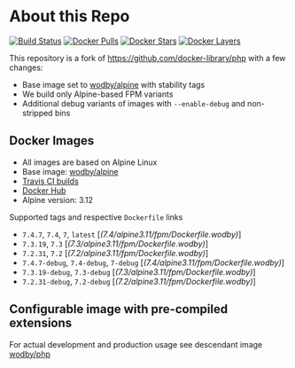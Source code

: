 # About this Repo

[![Build Status](https://travis-ci.org/wodby/base-php.svg?branch=master)](https://travis-ci.org/wodby/base-php)
[![Docker Pulls](https://img.shields.io/docker/pulls/wodby/base-php.svg)](https://hub.docker.com/r/wodby/base-php)
[![Docker Stars](https://img.shields.io/docker/stars/wodby/base-php.svg)](https://hub.docker.com/r/wodby/base-php)
[![Docker Layers](https://images.microbadger.com/badges/image/wodby/base-php.svg)](https://microbadger.com/images/wodby/base-php)

This repository is a fork of https://github.com/docker-library/php with a few changes:

* Base image set to [wodby/alpine](https://github.com/wodby/alpine) with stability tags
* We build only Alpine-based FPM variants
* Additional debug variants of images with `--enable-debug` and non-stripped bins

## Docker Images

* All images are based on Alpine Linux
* Base image: [wodby/alpine](https://github.com/wodby/alpine)
* [Travis CI builds](https://travis-ci.org/wodby/base-php) 
* [Docker Hub](https://hub.docker.com/r/wodby/base-php)
* Alpine version: 3.12

Supported tags and respective `Dockerfile` links

* `7.4.7`, `7.4`, `7`, `latest` [_(7.4/alpine3.11/fpm/Dockerfile.wodby)_]
* `7.3.19`, `7.3` [_(7.3/alpine3.11/fpm/Dockerfile.wodby)_]
* `7.2.31`, `7.2` [_(7.2/alpine3.11/fpm/Dockerfile.wodby)_]
* `7.4.7-debug`, `7.4-debug`, `7-debug` [_(7.4/alpine3.11/fpm/Dockerfile.wodby)_]
* `7.3.19-debug`, `7.3-debug` [_(7.3/alpine3.11/fpm/Dockerfile.wodby)_]
* `7.2.31-debug`, `7.2-debug` [_(7.2/alpine3.11/fpm/Dockerfile.wodby)_]

## Configurable image with pre-compiled extensions

For actual development and production usage see descendant image [wodby/php](https://github.com/wodby/php)

[_(7.4/alpine3.12/fpm/Dockerfile.wodby)_]: https://github.com/wodby/base-php/tree/master/7.4/alpine3.11/fpm/Dockerfile.wodby
[_(7.3/alpine3.12/fpm/Dockerfile.wodby)_]: https://github.com/wodby/base-php/tree/master/7.3/alpine3.11/fpm/Dockerfile.wodby
[_(7.2/alpine3.12/fpm/Dockerfile.wodby)_]: https://github.com/wodby/base-php/tree/master/7.2/alpine3.11/fpm/Dockerfile.wodby
